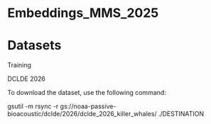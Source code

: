 # Embeddings_MMS_2025

# Datasets

Training

DCLDE 2026

To download the dataset, use the following command:

gsutil -m rsync -r gs://noaa-passive-bioacoustic/dclde/2026/dclde_2026_killer_whales/ ./DESTINATION 

